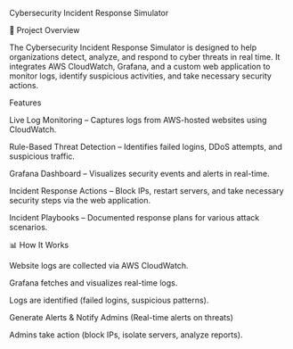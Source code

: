 Cybersecurity Incident Response Simulator


📌 Project Overview

The Cybersecurity Incident Response Simulator is designed to help organizations detect, analyze, and respond to cyber threats in real time. It integrates AWS CloudWatch, Grafana, and a custom web application to monitor logs, identify suspicious activities, and take necessary security actions.

Features

Live Log Monitoring – Captures logs from AWS-hosted websites using CloudWatch.

Rule-Based Threat Detection – Identifies failed logins, DDoS attempts, and suspicious traffic.

Grafana Dashboard – Visualizes security events and alerts in real-time.

Incident Response Actions – Block IPs, restart servers, and take necessary security steps via the web application.

Incident Playbooks – Documented response plans for various attack scenarios.

📊 How It Works

Website logs are collected via AWS CloudWatch.

Grafana fetches and visualizes real-time logs.

Logs are identified (failed logins, suspicious patterns).

Generate Alerts & Notify Admins (Real-time alerts on threats)

Admins take action (block IPs, isolate servers, analyze reports).
